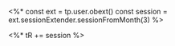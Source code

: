 <%*
const ext = tp.user.obext()
const session = ext.sessionExtender.sessionFromMonth(3)
%>

<%* tR += session %> 